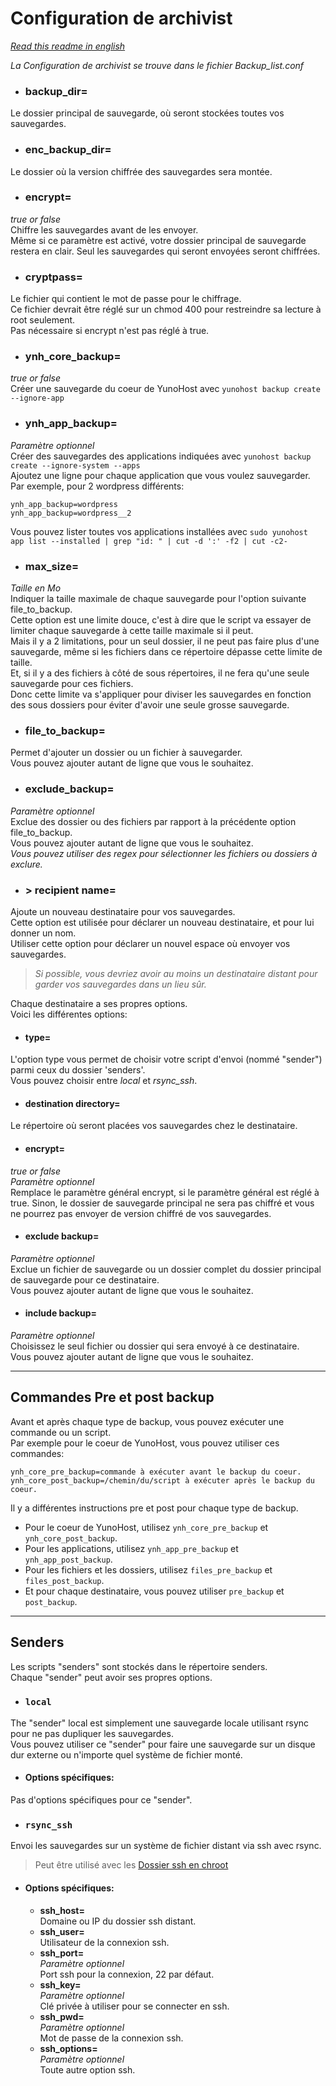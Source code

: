 # Configuration de archivist

[*Read this readme in english*](./Configuration.md)

*La Configuration de archivist se trouve dans le fichier Backup_list.conf*

* ### backup_dir=
Le dossier principal de sauvegarde, où seront stockées toutes vos sauvegardes.

* ### enc_backup_dir=
Le dossier où la version chiffrée des sauvegardes sera montée.

* ### encrypt=
*true or false*  
Chiffre les sauvegardes avant de les envoyer.  
Même si ce paramètre est activé, votre dossier principal de sauvegarde restera en clair. Seul les sauvegardes qui seront envoyées seront chiffrées.

* ### cryptpass=
Le fichier qui contient le mot de passe pour le chiffrage.  
Ce fichier devrait être réglé sur un chmod 400 pour restreindre sa lecture à root seulement.  
Pas nécessaire si encrypt n'est pas réglé à true.

* ### ynh_core_backup=
*true or false*  
Créer une sauvegarde du coeur de YunoHost avec `yunohost backup create --ignore-app`

* ### ynh_app_backup=
*Paramètre optionnel*  
Créer des sauvegardes des applications indiquées avec `yunohost backup create --ignore-system --apps`  
Ajoutez une ligne pour chaque application que vous voulez sauvegarder.  
Par exemple, pour 2 wordpress différents:
```
ynh_app_backup=wordpress
ynh_app_backup=wordpress__2
```
Vous pouvez lister toutes vos applications installées avec `sudo yunohost app list --installed | grep "id: " | cut -d ':' -f2 | cut -c2-`

* ### max_size=
*Taille en Mo*  
Indiquer la taille maximale de chaque sauvegarde pour l'option suivante file_to_backup.  
Cette option est une limite douce, c'est à dire que le script va essayer de limiter chaque sauvegarde à cette taille maximale si il peut.  
Mais il y a 2 limitations, pour un seul dossier, il ne peut pas faire plus d'une sauvegarde, même si les fichiers dans ce répertoire dépasse cette limite de taille.  
Et, si il y a des fichiers à côté de sous répertoires, il ne fera qu'une seule sauvegarde pour ces fichiers.  
Donc cette limite va s'appliquer pour diviser les sauvegardes en fonction des sous dossiers pour éviter d'avoir une seule grosse sauvegarde.

* ### file_to_backup=
Permet d'ajouter un dossier ou un fichier à sauvegarder.  
Vous pouvez ajouter autant de ligne que vous le souhaitez.

* ### exclude_backup=
*Paramètre optionnel*  
Exclue des dossier ou des fichiers par rapport à la précédente option file_to_backup.  
Vous pouvez ajouter autant de ligne que vous le souhaitez.  
*Vous pouvez utiliser des regex pour sélectionner les fichiers ou dossiers à exclure.*

* ### > recipient name=
Ajoute un nouveau destinataire pour vos sauvegardes.  
Cette option est utilisée pour déclarer un nouveau destinataire, et pour lui donner un nom.  
Utiliser cette option pour déclarer un nouvel espace où envoyer vos sauvegardes.  
> *Si possible, vous devriez avoir au moins un destinataire distant pour garder vos sauvegardes dans un lieu sûr.*

  Chaque destinataire a ses propres options.  
  Voici les différentes options:

  * #### type=
  L'option type vous permet de choisir votre script d'envoi (nommé "sender") parmi ceux du dossier 'senders'.  
  Vous pouvez choisir entre *local* et *rsync_ssh*.

  * #### destination directory=
  Le répertoire où seront placées vos sauvegardes chez le destinataire.

  * #### encrypt=
  *true or false*  
  *Paramètre optionnel*  
  Remplace le paramètre général encrypt, si le paramètre général est réglé à true. Sinon, le dossier de sauvegarde principal ne sera pas chiffré et vous ne pourrez pas envoyer de version chiffré de vos sauvegardes.

  * #### exclude backup=
  *Paramètre optionnel*  
  Exclue un fichier de sauvegarde ou un dossier complet du dossier principal de sauvegarde pour ce destinataire.  
  Vous pouvez ajouter autant de ligne que vous le souhaitez.

  * #### include backup=
  *Paramètre optionnel*  
  Choisissez le seul fichier ou dossier qui sera envoyé à ce destinataire.  
  Vous pouvez ajouter autant de ligne que vous le souhaitez.

---
## Commandes Pre et post backup

Avant et après chaque type de backup, vous pouvez exécuter une commande ou un script.  
Par exemple pour le coeur de YunoHost, vous pouvez utiliser ces commandes:
```
ynh_core_pre_backup=commande à exécuter avant le backup du coeur.
ynh_core_post_backup=/chemin/du/script à exécuter après le backup du coeur.
```

Il y a différentes instructions pre et post pour chaque type de backup.
- Pour le coeur de YunoHost, utilisez `ynh_core_pre_backup` et `ynh_core_post_backup`.
- Pour les applications, utilisez `ynh_app_pre_backup` et `ynh_app_post_backup`.
- Pour les fichiers et les dossiers, utilisez `files_pre_backup` et `files_post_backup`.
- Et pour chaque destinataire, vous pouvez utiliser `pre_backup` et `post_backup`.

---

## Senders

Les scripts "senders" sont stockés dans le répertoire senders.  
Chaque "sender" peut avoir ses propres options.

* ### `local`
The "sender" local est simplement une sauvegarde locale utilisant rsync pour ne pas dupliquer les sauvegardes.  
Vous pouvez utiliser ce "sender" pour faire une sauvegarde sur un disque dur externe ou n'importe quel système de fichier monté.

  * #### Options spécifiques:
  Pas d'options spécifiques pour ce "sender".

* ### `rsync_ssh`
Envoi les sauvegardes sur un système de fichier distant via ssh avec rsync.
> Peut être utilisé avec les [Dossier ssh en chroot](https://github.com/YunoHost-Apps/ssh_chroot_dir_ynh)

  * #### Options spécifiques:
    * **ssh_host=**  
    Domaine ou IP du dossier ssh distant.
    * **ssh_user=**  
    Utilisateur de la connexion ssh.
    * **ssh_port=**  
    *Paramètre optionnel*  
    Port ssh pour la connexion, 22 par défaut.
    * **ssh_key=**  
    *Paramètre optionnel*  
    Clé privée à utiliser pour se connecter en ssh.
    * **ssh_pwd=**  
    *Paramètre optionnel*  
    Mot de passe de la connexion ssh.
    * **ssh_options=**  
    *Paramètre optionnel*  
    Toute autre option ssh.
